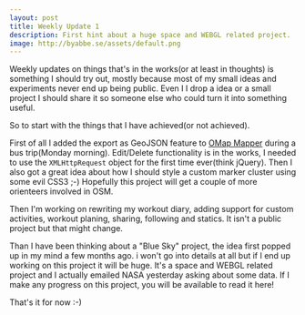 ```yaml
---
layout: post
title: Weekly Update 1
description: First hint about a huge space and WEBGL related project.
image: http://byabbe.se/assets/default.png
---
```

Weekly updates on things that's in the works(or at least in thoughts) is something I should try out, mostly because most of my small ideas and experiments never end up being public. Even I I drop a idea or a small project I should share it so someone else who could turn it into something useful.

So to start with the things that I have achieved(or not achieved).

First of all I added the export as GeoJSON feature to [OMap Mapper][1] during a bus trip(Monday morning). Edit/Delete functionality is in the works, I needed to use the `XMLHttpRequest` object for the first time ever(think jQuery). Then I also got a great idea about how I should style a custom marker cluster using some evil CSS3 ;-) Hopefully this project will get a couple of more orienteers involved in OSM.

Then I'm working on rewriting my workout diary, adding support for custom activities, workout planing, sharing, following and statics. It isn't a public project but that might change.

Than I have been thinking about a "Blue Sky" project, the idea first popped up in my mind a few months ago. i won't go into details at all but if I end up working on this project it will be huge. It's a space and WEBGL related project and I actually emailed NASA yesterday asking about some data. If I make any progress on this project, you will be available to read it here!

That's it for now :-)

[1]: https://github.com/Abbe98/OMap-Mapper
[2]: http://lab.hakim.se/reveal-js/#/
[3]: https://www.mapbox.com
